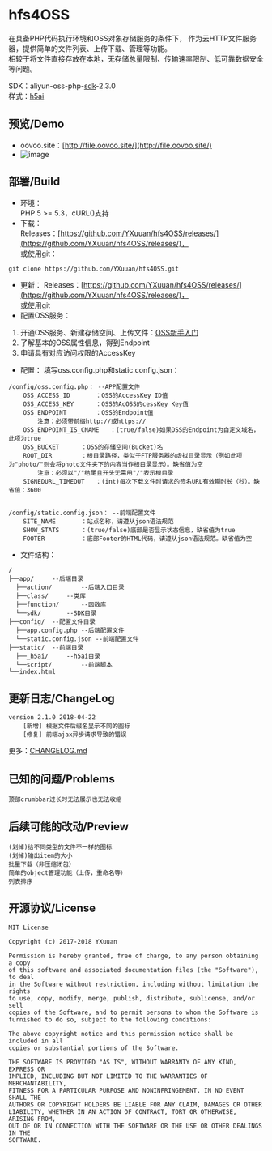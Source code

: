 # hfs4OSS
在具备PHP代码执行环境和OSS对象存储服务的条件下，
作为云HTTP文件服务器，提供简单的文件列表、上传下载、管理等功能。  
相较于将文件直接存放在本地，无存储总量限制、传输速率限制、低可靠数据安全等问题。
  
SDK：aliyun-oss-php-[sdk](https://promotion.aliyun.com/ntms/act/ossdoclist.html)-2.3.0  
样式：[h5ai](https://larsjung.de/h5ai/)

## 预览/Demo
* oovoo.site：[http://file.oovoo.site/](http://file.oovoo.site/)
* ![image](https://yxuuan.github.io/hfs4oss-demo/demo.png)

## 部署/Build
* 环境：  
PHP 5 >= 5.3，cURL()支持
* 下载：  
Releases：[https://github.com/YXuuan/hfs4OSS/releases/](https://github.com/YXuuan/hfs4OSS/releases/)，  
或使用git：
~~~
git clone https://github.com/YXuuan/hfs4OSS.git
~~~
* 更新：
Releases：[https://github.com/YXuuan/hfs4OSS/releases/](https://github.com/YXuuan/hfs4OSS/releases/)，  
或使用git
* 配置OSS服务：
1. 开通OSS服务、新建存储空间、上传文件：[OSS新手入门](https://promotion.aliyun.com/ntms/ossedu2.html)
2. 了解基本的OSS属性信息，得到Endpoint
3. 申请具有对应访问权限的AccessKey
* 配置：
填写oss.config.php和static.config.json：
~~~
/config/oss.config.php：	--APP配置文件
	OSS_ACCESS_ID		：OSS的AccessKey ID值
	OSS_ACCESS_KEY		：OSS的AcOSS的cessKey Key值
	OSS_ENDPOINT		：OSS的Endpoint值
		注意：必须带前缀http://或https://
	OSS_ENDPOINT_IS_CNAME	：(true/false)如果OSS的Endpoint为自定义域名，此项为true
	OSS_BUCKET		：OSS的存储空间(Bucket)名
	ROOT_DIR		：根目录路径，类似于FTP服务器的虚拟目录显示（例如此项为"photo/"则会将photo文件夹下的内容当作根目录显示）。缺省值为空
		注意：必须以"/"结尾且开头无需用"/"表示根目录
	SIGNEDURL_TIMEOUT   ：(int)每次下载文件时请求的签名URL有效期时长（秒）。缺省值：3600


/config/static.config.json：	--前端配置文件
	SITE_NAME		：站点名称，请遵从json语法规范
	SHOW_STATS		：(true/false)底部是否显示状态信息，缺省值为true
	FOOTER			：底部Footer的HTML代码，请遵从json语法规范。缺省值为空
~~~
* 文件结构：
```
/
├──app/		--后端目录
  ├──action/		--后端入口目录
  ├──class/		--类库
  ├──function/		--函数库
  └──sdk/		--SDK目录
├──config/	--配置文件目录
  ├──app.config.php	--后端配置文件
  └──static.config.json	--前端配置文件
├──static/	--前端目录
  ├──_h5ai/		--h5ai目录
  └──script/		--前端脚本
└──index.html
```
## 更新日志/ChangeLog
```
version 2.1.0 2018-04-22
	[新增] 根据文件后缀名显示不同的图标
	[修复] 前端ajax异步请求导致的错误
```
更多：[CHANGELOG.md](https://github.com/YXuuan/hfs4OSS/CHANGELOG.md)

## 已知的问题/Problems
```
顶部crumbbar过长时无法展示也无法收缩
```

## 后续可能的改动/Preview
```
(划掉)给不同类型的文件不一样的图标
(划掉)输出item的大小
批量下载（非压缩闭包）
简单的object管理功能（上传，重命名等）
列表排序
```

## 开源协议/License
```
MIT License

Copyright (c) 2017-2018 YXuuan

Permission is hereby granted, free of charge, to any person obtaining a copy
of this software and associated documentation files (the "Software"), to deal
in the Software without restriction, including without limitation the rights
to use, copy, modify, merge, publish, distribute, sublicense, and/or sell
copies of the Software, and to permit persons to whom the Software is
furnished to do so, subject to the following conditions:

The above copyright notice and this permission notice shall be included in all
copies or substantial portions of the Software.

THE SOFTWARE IS PROVIDED "AS IS", WITHOUT WARRANTY OF ANY KIND, EXPRESS OR
IMPLIED, INCLUDING BUT NOT LIMITED TO THE WARRANTIES OF MERCHANTABILITY,
FITNESS FOR A PARTICULAR PURPOSE AND NONINFRINGEMENT. IN NO EVENT SHALL THE
AUTHORS OR COPYRIGHT HOLDERS BE LIABLE FOR ANY CLAIM, DAMAGES OR OTHER
LIABILITY, WHETHER IN AN ACTION OF CONTRACT, TORT OR OTHERWISE, ARISING FROM,
OUT OF OR IN CONNECTION WITH THE SOFTWARE OR THE USE OR OTHER DEALINGS IN THE
SOFTWARE.
```